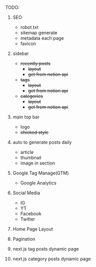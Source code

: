 

TODO:
1. SEO
    - robot.txt
    - sitemap generate
    - metadata each page
    - favicon

2. sidebar
    - ~~recently posts~~
        - ~~layout~~
        - ~~get from notion api~~
    - ~~tags~~ 
        - ~~layout~~
        - ~~get from notion api~~
    - ~~categories~~
        - ~~layout~~
        - ~~get from notion api~~

3. main top bar
    - logo
    - ~~chicked style~~ 

4. auto to generate posts daily
    - article
    - thumbnail
    - image in section

5. Google Tag Manage(GTM)
    - Google Analytics

6. Social Media
    - IG
    - YT
    - Facebook
    - Twitter

7. Home Page Layout

8. Pagination

9. next.js tag posts dynamic page

10. next.js category posts dynamic page